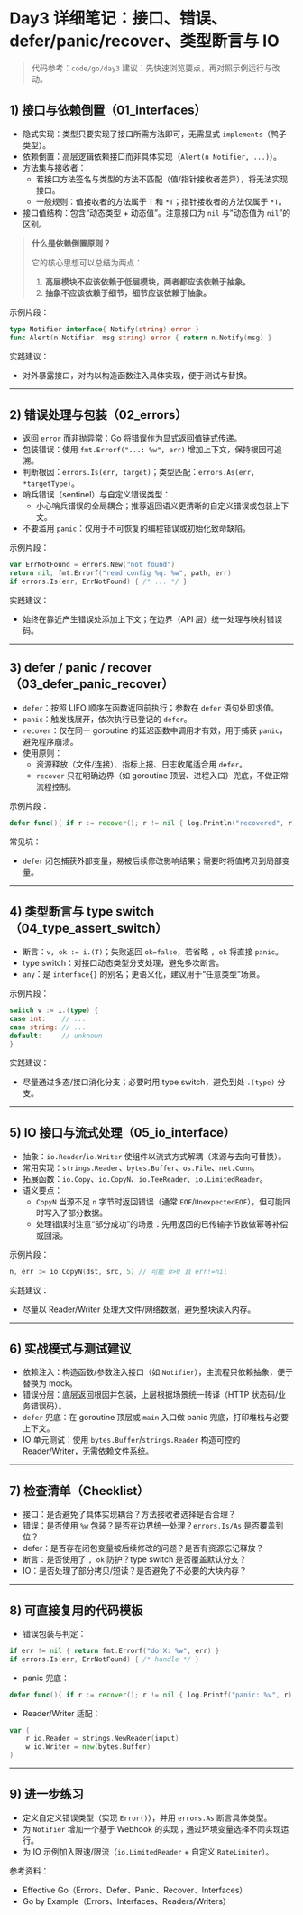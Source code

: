 # Day3 详细笔记：接口、错误、defer/panic/recover、类型断言与 IO

> 代码参考：`code/go/day3`
> 建议：先快速浏览要点，再对照示例运行与改动。

## 1) 接口与依赖倒置（01_interfaces）
- 隐式实现：类型只要实现了接口所需方法即可，无需显式 `implements`（鸭子类型）。
- 依赖倒置：高层逻辑依赖接口而非具体实现（`Alert(n Notifier, ...)`）。
- 方法集与接收者：
  - 若接口方法签名与类型的方法不匹配（值/指针接收者差异），将无法实现接口。
  - 一般规则：值接收者的方法属于 `T` 和 `*T`；指针接收者的方法仅属于 `*T`。
- 接口值结构：包含“动态类型 + 动态值”。注意接口为 `nil` 与“动态值为 `nil`”的区别。

> **什么是依赖倒置原则？**
>
> 它的核心思想可以总结为两点：
>
> 1. **高层模块不应该依赖于低层模块，两者都应该依赖于抽象。**
> 2. **抽象不应该依赖于细节，细节应该依赖于抽象。**

示例片段：
```go
type Notifier interface{ Notify(string) error }
func Alert(n Notifier, msg string) error { return n.Notify(msg) }
```

实践建议：
- 对外暴露接口，对内以构造函数注入具体实现，便于测试与替换。

---

## 2) 错误处理与包装（02_errors）
- 返回 `error` 而非抛异常：Go 将错误作为显式返回值链式传递。
- 包装错误：使用 `fmt.Errorf("...: %w", err)` 增加上下文，保持根因可追溯。
- 判断根因：`errors.Is(err, target)`；类型匹配：`errors.As(err, *targetType)`。
- 哨兵错误（sentinel）与自定义错误类型：
  - 小心哨兵错误的全局耦合；推荐返回语义更清晰的自定义错误或包装上下文。
- 不要滥用 `panic`：仅用于不可恢复的编程错误或初始化致命缺陷。

示例片段：
```go
var ErrNotFound = errors.New("not found")
return nil, fmt.Errorf("read config %q: %w", path, err)
if errors.Is(err, ErrNotFound) { /* ... */ }
```

实践建议：
- 始终在靠近产生错误处添加上下文；在边界（API 层）统一处理与映射错误码。

---

## 3) defer / panic / recover（03_defer_panic_recover）
- `defer`：按照 LIFO 顺序在函数返回前执行；参数在 `defer` 语句处即求值。
- `panic`：触发栈展开，依次执行已登记的 `defer`。
- `recover`：仅在同一 goroutine 的延迟函数中调用才有效，用于捕获 `panic`，避免程序崩溃。
- 使用原则：
  - 资源释放（文件/连接）、指标上报、日志收尾适合用 `defer`。
  - `recover` 只在明确边界（如 goroutine 顶层、进程入口）兜底，不做正常流程控制。

示例片段：
```go
defer func(){ if r := recover(); r != nil { log.Println("recovered", r) } }()
```

常见坑：
- `defer` 闭包捕获外部变量，易被后续修改影响结果；需要时将值拷贝到局部变量。

---

## 4) 类型断言与 type switch（04_type_assert_switch）
- 断言：`v, ok := i.(T)`；失败返回 `ok=false`，若省略 `, ok` 将直接 `panic`。
- type switch：对接口动态类型分支处理，避免多次断言。
- `any`：是 `interface{}` 的别名；更语义化，建议用于“任意类型”场景。

示例片段：
```go
switch v := i.(type) {
case int:    // ...
case string: // ...
default:     // unknown
}
```

实践建议：
- 尽量通过多态/接口消化分支；必要时用 type switch，避免到处 `.(type)` 分支。

---

## 5) IO 接口与流式处理（05_io_interface）
- 抽象：`io.Reader`/`io.Writer` 使组件以流式方式解耦（来源与去向可替换）。
- 常用实现：`strings.Reader`、`bytes.Buffer`、`os.File`、`net.Conn`。
- 拓展函数：`io.Copy`、`io.CopyN`、`io.TeeReader`、`io.LimitedReader`。
- 语义要点：
  - `CopyN` 当源不足 `n` 字节时返回错误（通常 `EOF`/`UnexpectedEOF`），但可能同时写入了部分数据。
  - 处理错误时注意“部分成功”的场景：先用返回的已传输字节数做幂等补偿或回滚。

示例片段：
```go
n, err := io.CopyN(dst, src, 5) // 可能 n>0 且 err!=nil
```

实践建议：
- 尽量以 Reader/Writer 处理大文件/网络数据，避免整块读入内存。

---

## 6) 实战模式与测试建议
- 依赖注入：构造函数/参数注入接口（如 `Notifier`），主流程只依赖抽象，便于替换为 mock。
- 错误分层：底层返回根因并包装，上层根据场景统一转译（HTTP 状态码/业务错误码）。
- `defer` 兜底：在 goroutine 顶层或 `main` 入口做 panic 兜底，打印堆栈与必要上下文。
- IO 单元测试：使用 `bytes.Buffer`/`strings.Reader` 构造可控的 Reader/Writer，无需依赖文件系统。

---

## 7) 检查清单（Checklist）
- 接口：是否避免了具体实现耦合？方法接收者选择是否合理？
- 错误：是否使用 `%w` 包装？是否在边界统一处理？`errors.Is/As` 是否覆盖到位？
- defer：是否存在闭包变量被后续修改的问题？是否有资源忘记释放？
- 断言：是否使用了 `, ok` 防护？type switch 是否覆盖默认分支？
- IO：是否处理了部分拷贝/短读？是否避免了不必要的大块内存？

---

## 8) 可直接复用的代码模板
- 错误包装与判定：
```go
if err != nil { return fmt.Errorf("do X: %w", err) }
if errors.Is(err, ErrNotFound) { /* handle */ }
```
- panic 兜底：
```go
defer func(){ if r := recover(); r != nil { log.Printf("panic: %v", r) } }()
```
- Reader/Writer 适配：
```go
var (
    r io.Reader = strings.NewReader(input)
    w io.Writer = new(bytes.Buffer)
)
```

---

## 9) 进一步练习
- 定义自定义错误类型（实现 `Error()`），并用 `errors.As` 断言具体类型。
- 为 `Notifier` 增加一个基于 Webhook 的实现；通过环境变量选择不同实现运行。
- 为 IO 示例加入限速/限流（`io.LimitedReader` + 自定义 `RateLimiter`）。

参考资料：
- Effective Go（Errors、Defer、Panic、Recover、Interfaces）
- Go by Example（Errors、Interfaces、Readers/Writers） 
